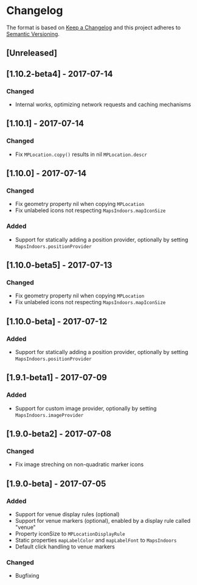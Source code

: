 # Changelog
The format is based on [Keep a Changelog](http://keepachangelog.com/en/1.0.0/)
and this project adheres to [Semantic Versioning](http://semver.org/spec/v2.0.0.html).

## [Unreleased]

## [1.10.2-beta4] - 2017-07-14
### Changed
- Internal works, optimizing network requests and caching mechanisms

## [1.10.1] - 2017-07-14
### Changed
- Fix `MPLocation.copy()` results in nil `MPLocation.descr`

## [1.10.0] - 2017-07-14
### Changed
- Fix geometry property nil when copying `MPLocation`
- Fix unlabeled icons not respecting `MapsIndoors.mapIconSize`

### Added
- Support for statically adding a position provider, optionally by setting `MapsIndoors.positionProvider`

## [1.10.0-beta5] - 2017-07-13
### Changed
- Fix geometry property nil when copying `MPLocation`
- Fix unlabeled icons not respecting `MapsIndoors.mapIconSize`

## [1.10.0-beta] - 2017-07-12
### Added
- Support for statically adding a position provider, optionally by setting `MapsIndoors.positionProvider`

## [1.9.1-beta1] - 2017-07-09
### Added
- Support for custom image provider, optionally by setting `MapsIndoors.imageProvider`

## [1.9.0-beta2] - 2017-07-08
### Changed
- Fix image streching on non-quadratic marker icons

## [1.9.0-beta] - 2017-07-05
### Added
- Support for venue display rules (optional)
- Support for venue markers (optional), enabled by a display rule called "venue"
- Property iconSize to `MPLocationDisplayRule`
- Static properties `mapLabelColor` and `mapLabelFont` to `MapsIndoors`
- Default click handling to venue markers

### Changed
- Bugfixing
